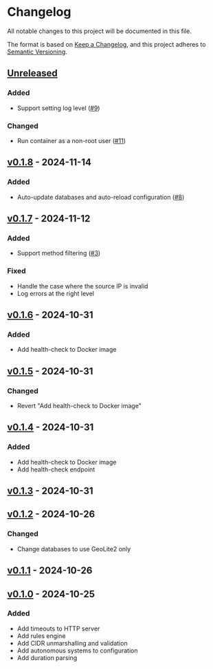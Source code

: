 # Changelog

All notable changes to this project will be documented in this file.

The format is based on [Keep a Changelog](https://keepachangelog.com/en/1.1.0/),
and this project adheres to [Semantic Versioning](https://semver.org/spec/v2.0.0.html).

## [Unreleased]

### Added

- Support setting log level ([#9](https://github.com/danroc/geoblock/pull/9))

### Changed

- Run container as a non-root user ([#11](https://github.com/danroc/geoblock/pull/11))

## [v0.1.8] - 2024-11-14

### Added

- Auto-update databases and auto-reload configuration ([#8](https://github.com/danroc/geoblock/pull/8))

## [v0.1.7] - 2024-11-12

### Added

- Support method filtering ([#3](https://github.com/danroc/geoblock/pull/3))

### Fixed

- Handle the case where the source IP is invalid
- Log errors at the right level

## [v0.1.6] - 2024-10-31

### Added

- Add health-check to Docker image

## [v0.1.5] - 2024-10-31

### Changed

- Revert "Add health-check to Docker image"

## [v0.1.4] - 2024-10-31

### Added

- Add health-check to Docker image
- Add health-check endpoint

## [v0.1.3] - 2024-10-31

## [v0.1.2] - 2024-10-26

### Changed

- Change databases to use GeoLite2 only

## [v0.1.1] - 2024-10-26

## [v0.1.0] - 2024-10-25

### Added

- Add timeouts to HTTP server
- Add rules engine
- Add CIDR unmarshalling and validation
- Add autonomous systems to configuration
- Add duration parsing

[Unreleased]: https://github.com/danroc/geoblock/compare/v0.1.8...HEAD
[v0.1.8]: https://github.com/danroc/geoblock/compare/v0.1.7...v0.1.8
[v0.1.7]: https://github.com/danroc/geoblock/compare/v0.1.6...v0.1.7
[v0.1.6]: https://github.com/danroc/geoblock/compare/v0.1.5...v0.1.6
[v0.1.5]: https://github.com/danroc/geoblock/compare/v0.1.4...v0.1.5
[v0.1.4]: https://github.com/danroc/geoblock/compare/v0.1.3...v0.1.4
[v0.1.3]: https://github.com/danroc/geoblock/compare/v0.1.2...v0.1.3
[v0.1.2]: https://github.com/danroc/geoblock/compare/v0.1.1...v0.1.2
[v0.1.1]: https://github.com/danroc/geoblock/compare/v0.1.0...v0.1.1
[v0.1.0]: https://github.com/danroc/geoblock/releases/tag/v0.1.0
